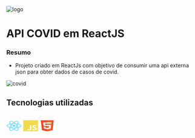 ![logo](https://user-images.githubusercontent.com/92655806/164606371-eb17a3c2-3a89-44a6-a88a-fd182a8365c2.svg)



# API COVID em ReactJS

### Resumo 

- Projeto criado em ReactJs com objetivo de consumir uma api externa json para obter dados de casos de covid.

<img width="835" alt="covid" src="https://user-images.githubusercontent.com/92655806/164838028-2c00f767-0a4b-4d28-a2dd-ce9ad7b30aa2.png">


## Tecnologias utilizadas

<div style="display: inline_block"><br>
   <img align="center" alt="Greg-React" height="30" width="40" src="https://raw.githubusercontent.com/devicons/devicon/master/icons/react/react-original.svg">
  <img align="center" alt="Greg-Js" height="30" width="40" src="https://raw.githubusercontent.com/devicons/devicon/master/icons/javascript/javascript-plain.svg">
  <img align="center" alt="Greg-HTML" height="30" width="40" src="https://raw.githubusercontent.com/devicons/devicon/master/icons/html5/html5-original.svg">

</div>
